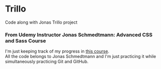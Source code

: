 # Trillo

Code along with Jonas Trillo project

### From Udemy Instructor Jonas Schmedtmann: Advanced CSS and Sass Course

I'm just keeping track of my progress in [this course](https://www.udemy.com/course/advanced-css-and-sass/). <br>
All the code belongs to Jonas Schmedtmann and I'm just practicing it while simultaneously practicing Git and GitHub.
